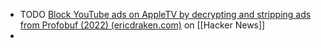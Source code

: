 - TODO [Block YouTube ads on AppleTV by decrypting and stripping ads from Profobuf (2022) (ericdraken.com)](https://news.ycombinator.com/item?id=43396735) on [[Hacker News]]
-